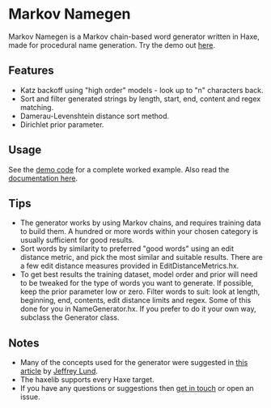 # Markov Namegen

Markov Namegen is a Markov chain-based word generator written in Haxe, made for procedural name generation. Try the demo out [here](http://www.samcodes.co.uk/project/markov-namegen/).

## Features
* Katz backoff using "high order" models - look up to "n" characters back.
* Sort and filter generated strings by length, start, end, content and regex matching.
* Damerau-Levenshtein distance sort method.
* Dirichlet prior parameter.

## Usage

See the [demo code](https://github.com/Tw1ddle/MarkovNameGenerator) for a complete worked example. Also read the [documentation here](http://tw1ddle.github.io/MarkovNameGenerator/).

## Tips
* The generator works by using Markov chains, and requires training data to build them. A hundred or more words within your chosen category is usually sufficient for good results.
* Sort words by similarity to preferred "good words" using an edit distance metric, and pick the most similar and suitable results. There are a few edit distance measures provided in EditDistanceMetrics.hx.
* To get best results the training dataset, model order and prior will need to be tweaked for the type of words you want to generate. If possible, keep the prior parameter low or zero. Filter words to suit: look at length, beginning, end, contents, edit distance limits and regex. Some of this done for you in NameGenerator.hx. If you prefer to do it your own way, subclass the Generator class.

## Notes
* Many of the concepts used for the generator were suggested in [this article](http://www.roguebasin.com/index.php?title=Names_from_a_high_order_Markov_Process_and_a_simplified_Katz_back-off_scheme) by [Jeffrey Lund](https://github.com/jlund3).
* The haxelib supports every Haxe target.
* If you have any questions or suggestions then [get in touch](http://samcodes.co.uk/contact) or open an issue.